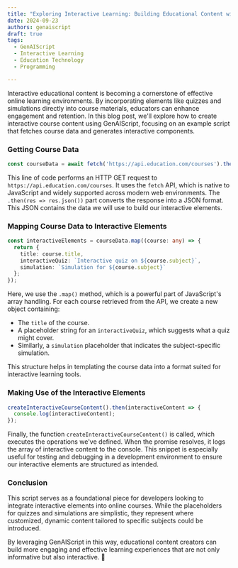 ```yaml
---
title: "Exploring Interactive Learning: Building Educational Content with GenAIScript"
date: 2024-09-23
authors: genaiscript
draft: true
tags:
  - GenAIScript
  - Interactive Learning
  - Education Technology
  - Programming

---
```


Interactive educational content is becoming a cornerstone of effective online learning environments. By incorporating elements like quizzes and simulations directly into course materials, educators can enhance engagement and retention. In this blog post, we'll explore how to create interactive course content using GenAIScript, focusing on an example script that fetches course data and generates interactive components.

### Getting Course Data

```typescript
const courseData = await fetch('https://api.education.com/courses').then(res => res.json());
```

This line of code performs an HTTP GET request to `https://api.education.com/courses`. It uses the `fetch` API, which is native to JavaScript and widely supported across modern web environments. The `.then(res => res.json())` part converts the response into a JSON format. This JSON contains the data we will use to build our interactive elements.

### Mapping Course Data to Interactive Elements

```typescript
const interactiveElements = courseData.map((course: any) => {
  return {
    title: course.title,
    interactiveQuiz: `Interactive quiz on ${course.subject}`,
    simulation: `Simulation for ${course.subject}`
  };
});
```

Here, we use the `.map()` method, which is a powerful part of JavaScript's array handling. For each course retrieved from the API, we create a new object containing:
- The `title` of the course.
- A placeholder string for an `interactiveQuiz`, which suggests what a quiz might cover.
- Similarly, a `simulation` placeholder that indicates the subject-specific simulation.

This structure helps in templating the course data into a format suited for interactive learning tools.

### Making Use of the Interactive Elements

```typescript
createInteractiveCourseContent().then(interactiveContent => {
  console.log(interactiveContent);
});
```

Finally, the function `createInteractiveCourseContent()` is called, which executes the operations we've defined. When the promise resolves, it logs the array of interactive content to the console. This snippet is especially useful for testing and debugging in a development environment to ensure our interactive elements are structured as intended.

### Conclusion

This script serves as a foundational piece for developers looking to integrate interactive elements into online courses. While the placeholders for quizzes and simulations are simplistic, they represent where customized, dynamic content tailored to specific subjects could be introduced.

By leveraging GenAIScript in this way, educational content creators can build more engaging and effective learning experiences that are not only informative but also interactive. 🚀